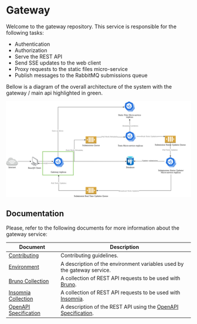 # Gateway

Welcome to the gateway repository. This service is responsible for the following tasks:

- Authentication
- Authorization
- Serve the REST API
- Send SSE updates to the web client
- Proxy requests to the static files micro-service
- Publish messages to the RabbitMQ submissions queue

Bellow is a diagram of the overall architecture of the system with the gateway / main api highlighted in green.

![Gateway service highlighted with a green rectangle in the overall architecture diagram](./docs/images/gateway-highlighted.jpg)

## Documentation

Please, refer to the following documents for more information about the gateway service:

| Document                                                  | Description                                                                                         |
| --------------------------------------------------------- | --------------------------------------------------------------------------------------------------- |
| [Contributing](./docs/contributing.md)                    | Contributing guidelines.                                                                            |
| [Environment](./docs/environment.md)                      | A description of the environment variables used by the gateway service.                       |
| [Bruno Collection](./docs/bruno)                          | A collection of REST API requests to be used with [Bruno](https://github.com/usebruno/bruno).       |
| [Insomnia Collection](./docs/insomnia)                    | A collection of REST API requests to be used with [Insomnia](https://insomnia.rest/).               |
| [OpenAPI Specification](./docs/openapi/spec.openapi.yaml) | A description of the REST API using the [OpenAPI Specification](https://swagger.io/specification/). |
